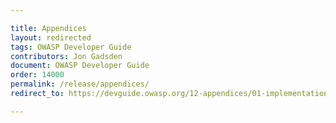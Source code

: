 ```yaml
---

title: Appendices
layout: redirected
tags: OWASP Developer Guide
contributors: Jon Gadsden
document: OWASP Developer Guide
order: 14000
permalink: /release/appendices/
redirect_to: https://devguide.owasp.org/12-appendices/01-implementation-dos-donts/

---
```

